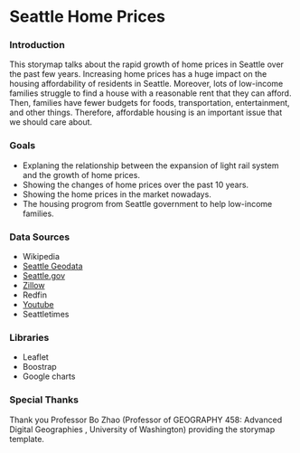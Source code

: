 # Seattle Home Prices

### Introduction
This storymap talks about the rapid growth of home prices in Seattle over the past few years. Increasing home prices has a huge impact on the housing affordability of residents in Seattle. Moreover, lots of low-income families struggle to find a house with a reasonable rent that they can afford. Then, families have fewer budgets for foods, transportation, entertainment, and other things. Therefore, affordable housing is an important issue that we should care about.

### Goals
* Explaning the relationship between the expansion of light rail system and the growth of home prices.
* Showing the changes of home prices over the past 10 years.
* Showing the home prices in the market nowadays.
* The housing progrom from Seattle government to help low-income families.

### Data Sources
* Wikipedia
* [Seattle Geodata](http://data-seattlecitygis.opendata.arcgis.com/datasets/mandatory-housing-affordability-mha-zones?geometry=-122.664%2C47.575%2C-122.011%2C47.656)
* [Seattle.gov](https://www.seattle.gov/hala/about/mandatory-housing-affordability-(mha))
* [Zillow](https://www.zillow.com/seattle-wa/home-values/was)
* Redfin
* [Youtube](https://www.youtube.com/watch?v=2sInnVwH_fM)
* Seattletimes

### Libraries
* Leaflet
* Boostrap
* Google charts

### Special Thanks
Thank you Professor Bo Zhao (Professor of GEOGRAPHY 458: Advanced Digital Geographies , University of Washington) providing the storymap template.
